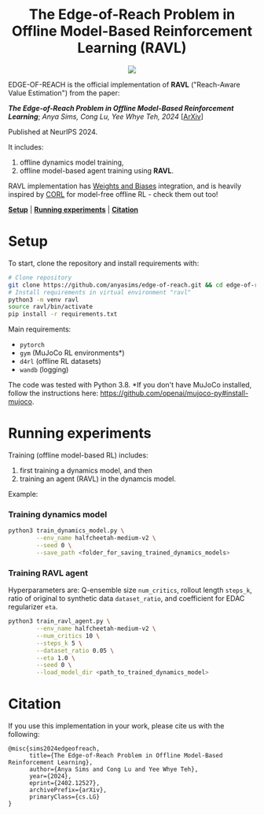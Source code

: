 <h1 align="center">The Edge-of-Reach Problem in Offline Model-Based Reinforcement Learning (RAVL)</h1>

<p align="center">
    <a href= "https://arxiv.org/abs/2402.12527">
        <img src="https://img.shields.io/badge/arXiv-2402.12527-b31b1b.svg" /></a>
</p>

EDGE-OF-REACH is the official implementation of **RAVL** ("Reach-Aware Value Estimation") from the paper:

**_The Edge-of-Reach Problem in Offline Model-Based Reinforcement Learning_**;
*Anya Sims, Cong Lu, Yee Whye Teh, 2024* [[ArXiv](https://arxiv.org/abs/2402.12527)]
 <!-- | [Twitter](https://twitter.com/XXXXXX)] -->

 Published at NeurIPS 2024.

It includes:

1. offline dynamics model training,
2. offline model-based agent training using **RAVL**.

RAVL implementation has [Weights and Biases](https://wandb.ai/site) integration, and is heavily inspired
by [CORL](https://github.com/tinkoff-ai/CORL) for model-free offline RL - check them out too!<br/>

[**Setup**](#setup) | [**Running experiments**](#running-experiments) | [**Citation**](#citation)

# Setup

To start, clone the repository and install requirements with:

```bash
# Clone repository
git clone https://github.com/anyasims/edge-of-reach.git && cd edge-of-reach
# Install requirements in virtual environment "ravl"
python3 -m venv ravl
source ravl/bin/activate
pip install -r requirements.txt
```

Main requirements:

* `pytorch`
* `gym` (MuJoCo RL environments*)
* `d4rl` (offline RL datasets)
* `wandb` (logging)

The code was tested with Python 3.8.
*If you don't have MuJoCo installed, follow the instructions here: https://github.com/openai/mujoco-py#install-mujoco.

# Running experiments

Training (offline model-based RL) includes:

1. first training a dynamics model, and then
2. training an agent (RAVL) in the dynamcis model.

Example:

### Training dynamics model

```bash
python3 train_dynamics_model.py \
        --env_name halfcheetah-medium-v2 \
        --seed 0 \
        --save_path <folder_for_saving_trained_dynamics_models>
```

### Training RAVL agent

Hyperparameters are: Q-ensemble size `num_critics`, rollout length `steps_k`, ratio of original to synthetic
data `dataset_ratio`, and coefficient for EDAC regularizer `eta`.

```bash
python3 train_ravl_agent.py \
        --env_name halfcheetah-medium-v2 \
        --num_critics 10 \
        --steps_k 5 \
        --dataset_ratio 0.05 \
        --eta 1.0 \
        --seed 0 \
        --load_model_dir <path_to_trained_dynamics_model>
```

# Citation

If you use this implementation in your work, please cite us with the following:
```
@misc{sims2024edgeofreach,
      title={The Edge-of-Reach Problem in Offline Model-Based Reinforcement Learning}, 
      author={Anya Sims and Cong Lu and Yee Whye Teh},
      year={2024},
      eprint={2402.12527},
      archivePrefix={arXiv},
      primaryClass={cs.LG}
}
```
